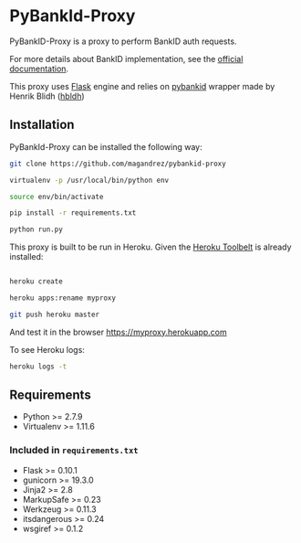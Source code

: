 PyBankId-Proxy
========

PyBankID-Proxy is a proxy to perform BankID auth requests.

For more details about BankID implementation, see the [official documentation](https://www.bankid.com/bankid-i-dina-tjanster/rp-info).

This proxy uses [Flask](http://flask.pocoo.org/) engine and relies on [pybankid](https://github.com/hbldh/pybankid) wrapper made by Henrik Blidh ([hbldh](https://github.com/hbldh))

Installation
------------
PyBankId-Proxy can be installed the following way:

```bash
git clone https://github.com/magandrez/pybankid-proxy

virtualenv -p /usr/local/bin/python env

source env/bin/activate

pip install -r requirements.txt

python run.py
```

This proxy is built to be run in Heroku. Given the [Heroku Toolbelt](https://toolbelt.heroku.com/) is already installed:

```bash

heroku create

heroku apps:rename myproxy

git push heroku master
```

And test it in the browser https://myproxy.herokuapp.com

To see Heroku logs:

```bash
heroku logs -t
```

Requirements
------------

- Python >= 2.7.9
- Virtualenv >= 1.11.6

### Included in `requirements.txt`
- Flask >= 0.10.1
- gunicorn >= 19.3.0
- Jinja2 >= 2.8
- MarkupSafe >= 0.23
- Werkzeug >= 0.11.3
- itsdangerous >= 0.24
- wsgiref >= 0.1.2
